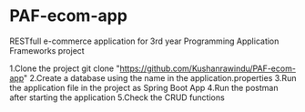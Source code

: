 # PAF-ecom-app
RESTfull e-commerce application for 3rd year Programming Application Frameworks project  

1.Clone the project git clone "https://github.com/Kushanrawindu/PAF-ecom-app"
2.Create a database using the name in the application.properties
3.Run the application file in the project as Spring Boot App
4.Run the postman after starting the application
5.Check the CRUD functions

